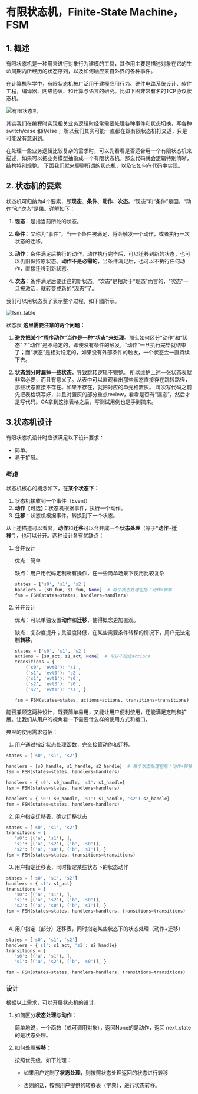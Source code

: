 # 有限状态机，Finite-State Machine，FSM



## 1. 概述

有限状态机是一种用来进行对象行为建模的工具，其作用主要是描述对象在它的生命周期内所经历的状态序列，以及如何响应来自外界的各种事件。

在计算机科学中，有限状态机被广泛用于建模应用行为、硬件电路系统设计、软件工程，编译器、网络协议、和计算与语言的研究。比如下图非常有名的TCP协议状态机。

![有限状态机](pics/fsm_sample.jpg)

其实我们在编程时实现相关业务逻辑时经常需要处理各种事件和状态切换，写各种switch/case 和if/else ，所以我们其实可能一直都在跟有限状态机打交道，只是可能没有意识到。

在处理一些业务逻辑比较复杂的需求时，可以先看看是否适合用一个有限状态机来描述，如果可以把业务模型抽象成一个有限状态机，那么代码就会逻辑特别清晰，结构特别规整。
下面我们就来聊聊所谓的状态机，以及它如何在代码中实现。



## 2. 状态机的要素

状态机可归纳为4个要素，即**现态**、**条件**、**动作**、**次态**。“现态”和“条件”是因，“动作”和“次态”是果。详解如下：

1. **现态**：是指当前所处的状态。

2. **条件**：又称为“事件”。当一个条件被满足，将会触发一个动作，或者执行一次状态的迁移。

3. **动作**：条件满足后执行的动作。动作执行完毕后，可以迁移到新的状态，也可以仍旧保持原状态。**动作不是必需的**，当条件满足后，也可以不执行任何动作，直接迁移到新状态。

4. **次态**：条件满足后要迁往的新状态。“次态”是相对于“现态”而言的，“次态”一旦被激活，就转变成新的“现态”了。

我们可以用状态表了表示整个过程，如下图所示。

![fsm_table](pics\fsm_table.jpg)

状态表
**这里需要注意的两个问题：**

1. **避免把某个“程序动作”当作是一种“状态”来处理**。那么如何区分“动作”和“状态”？“动作”是不稳定的，即使没有条件的触发，“动作”一旦执行完毕就结束了；而“状态”是相对稳定的，如果没有外部条件的触发，一个状态会一直持续下去。

2. **状态划分时漏掉一些状态**，导致跳转逻辑不完整。
所以维护上述一张状态表就非常必要，而且有意义了。从表中可以直观看出那些状态直接存在跳转路径，那些状态直接不存在。如果不存在，就把对应的单元格置灰。 每次写代码之前先把表格填写好，并且对置灰的部分重点review，看看是否有“漏态”，然后才是写代码。QA拿到这张表格之后，写测试用例也是手到擒来。



## 3.状态机设计

有限状态机设计时应该满足以下设计要求：

- 简单。
- 易于扩展。



### 考虑

状态机核心的概念如下，在**某个状态下**：

1. 状态机接收到一个事件（Event）
2. **动作**【可选】：状态机根据事件，执行一个动作。
3. **迁移**：状态机根据事件，转换到下一个状态。

从上述描述可以看出，**动作**和**迁移**可以合并成一个**状态处理**（等于“**动作**+**迁移**”），也可以分开。两种设计各有优缺点：

1. 合并设计

   优点：简单

   缺点：用户用代码定制所有操作，在一些简单场景下使用比较复杂
   ```python
   states = ['s0', 's1', 's2']
   handlers = [s0_fun, s1_fun, None]  # 每个状态处理包括：动作+转移
   fsm = FSM(states=states, handlers=handlers)
   ```
   
2. 分开设计

   优点：可以单独设置**动作**和**迁移**，使得概念更加直观。

   缺点：复杂度提升；灵活度降低，在某些需要条件转移的情况下，用户无法定制**转移**。
   
   ``` python
   states = ['s0', 's1', 's2']
   actions = [s0_act, s1_act, None]  # 可以不指定actions
   transitions = {
       ('s0', 'evt0'): 's1', 
       ('s1', 'evt0'): 's2', 
       ('s1', 'evt1'): 's0', 
       ('s2', 'evt0'): 's0', 
       ('s2', 'evt1'): 's1', }
   
   fsm = FSM(states=states, actions=actions, transitions=transitions)
   ```


能否兼顾这两种设计，既要简单易用，又能让用户便利使用，还能满足定制和扩展。让我们从用户的视角看一下需要什么样的使用方式和接口。

典型的使用需求包括：

  1. 用户通过指定状态处理函数，完全接管动作和迁移。

   ```python
   states = ['s0', 's1', 's2']

   handlers = [s0_handle, s1_handle, s2_handle]  # 每个状态处理包括：动作+转移
   fsm = FSM(states=states, handlers=handlers)

   handlers = {'s0': s0_handle, 's1': s1_handle}
   fsm = FSM(states=states, handlers=handlers)

   handlers = {'s0': s0_handle, 's1': s1_handle, 's2': s2_handle}
   fsm = FSM(states=states, handlers=handlers)

   ```

   2. 用户指定迁移表，确定迁移状态

   ```python
   states = ['s0', 's1', 's2']
   transitions = {
      's0': [('a', 's1'), ],
      's1': [('a', 's2'), ('b', 's0')],
      's2': [('a', 's0'), ('b', 's1')], }
   fsm = FSM(states=states, transitions=transitions)
   ```

   3. 用户指定迁移表，同时指定某些状态下的状态动作

   ```python
   states = ['s0', 's1', 's2']
   handlers = {'s1': s1_act}
   transitions = {
      's0': [('a', 's1'), ],
      's1': [('a', 's2'), ('b', 's0')],
      's2': [('a', 's0'), ('b', 's1')], }
   fsm = FSM(states=states, handlers=handlers, transitions=transitions)
    
   ```

   4. 用户指定（部分）迁移表，同时指定某些状态下的状态处理（动作+迁移）

   ```python
   states = ['s0', 's1', 's2']
   handlers = {'s1': s1_act, 's2': s2_handle}
   transitions = {
      's0': [('a', 's1'), ],
      's1': [('a', 's2'), ('b', 's0')], }

   fsm = FSM(states=states, handlers=handlers, transitions=transitions)
   ```



### 设计

根据以上需求，可以开展状态机的设计，

1. 如何区分**状态处理**与**动作**：

   简单地说，一个函数（或可调用对象），返回None的是动作，返回 next_state 的是状态处理。

2. 如何处理**转移**：
   
   按照优先级，如下处理：

   * 如果用户定制了**状态处理**，则按照状态处理返回的状态进行转移

   * 否则的话，按照用户提供的转移表（字典），进行状态转移。

